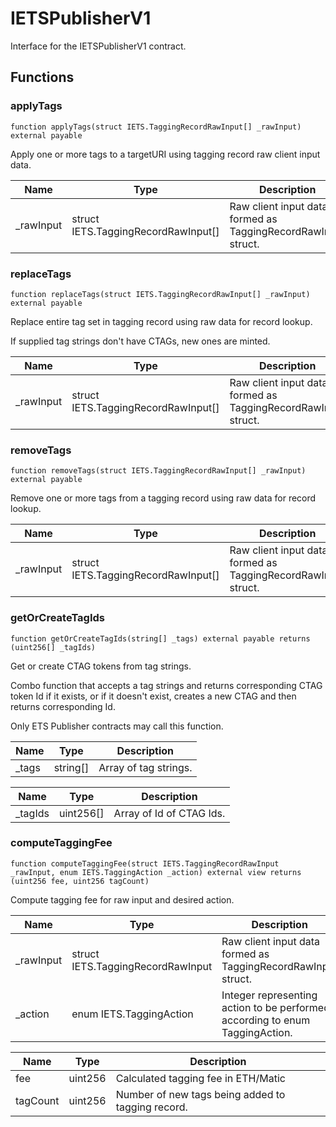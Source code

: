 # IETSPublisherV1

Interface for the IETSPublisherV1 contract.

## Functions

### applyTags

```solidity
function applyTags(struct IETS.TaggingRecordRawInput[] _rawInput) external payable
```

Apply one or more tags to a targetURI using tagging record raw client input data.

| Name | Type | Description |
| ---- | ---- | ----------- |
| _rawInput | struct IETS.TaggingRecordRawInput[] | Raw client input data formed as TaggingRecordRawInput struct. |

### replaceTags

```solidity
function replaceTags(struct IETS.TaggingRecordRawInput[] _rawInput) external payable
```

Replace entire tag set in tagging record using raw data for record lookup.

If supplied tag strings don't have CTAGs, new ones are minted.

| Name | Type | Description |
| ---- | ---- | ----------- |
| _rawInput | struct IETS.TaggingRecordRawInput[] | Raw client input data formed as TaggingRecordRawInput struct. |

### removeTags

```solidity
function removeTags(struct IETS.TaggingRecordRawInput[] _rawInput) external payable
```

Remove one or more tags from a tagging record using raw data for record lookup.

| Name | Type | Description |
| ---- | ---- | ----------- |
| _rawInput | struct IETS.TaggingRecordRawInput[] | Raw client input data formed as TaggingRecordRawInput struct. |

### getOrCreateTagIds

```solidity
function getOrCreateTagIds(string[] _tags) external payable returns (uint256[] _tagIds)
```

Get or create CTAG tokens from tag strings.

Combo function that accepts a tag strings and returns corresponding CTAG token Id if it exists,
or if it doesn't exist, creates a new CTAG and then returns corresponding Id.

Only ETS Publisher contracts may call this function.

| Name | Type | Description |
| ---- | ---- | ----------- |
| _tags | string[] | Array of tag strings. |

| Name | Type | Description |
| ---- | ---- | ----------- |
| _tagIds | uint256[] | Array of Id of CTAG Ids. |

### computeTaggingFee

```solidity
function computeTaggingFee(struct IETS.TaggingRecordRawInput _rawInput, enum IETS.TaggingAction _action) external view returns (uint256 fee, uint256 tagCount)
```

Compute tagging fee for raw input and desired action.

| Name | Type | Description |
| ---- | ---- | ----------- |
| _rawInput | struct IETS.TaggingRecordRawInput | Raw client input data formed as TaggingRecordRawInput struct. |
| _action | enum IETS.TaggingAction | Integer representing action to be performed according to enum TaggingAction. |

| Name | Type | Description |
| ---- | ---- | ----------- |
| fee | uint256 | Calculated tagging fee in ETH/Matic |
| tagCount | uint256 | Number of new tags being added to tagging record. |

